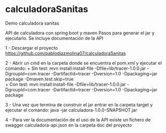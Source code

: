 # calculadoraSanitas
Demo calculadora sanitas

API de calculadora con spring boot y maven Pasos para generar el jar y ejecutarlo. Se incluye documentación de la API 

1 - Descargar el proyecto https://github.com/pablodiazmolina07/calculadoraSanitas

2 - Abrir un cmd en la carpeta donde se encuentra el pom.xml y ejecutar el comando: 
    + Sin test: mvn install:install-file -Dfile=lib/tracer-1.0.0.jar -DgroupId=com.tracer -DartifactId=tracer -Dversion=1.0 -Dpackaging=jar package -Dmaven.test.skip=true  
    + Con test: mvn install:install-file -Dfile=lib/tracer-1.0.0.jar -DgroupId=com.tracer -DartifactId=tracer -Dversion=1.0 -Dpackaging=jar package
    
3 - Una vez que termina de construir el jar entrar en la carpeta target y ejecutar el comando: java -jar calculadora-1.0.0-SNAPSHOT.jar

4 - Para ver la documentación de el uso de la API existe un fichero de swagger calculadora-api.json en la carpeta doc del proyecto
